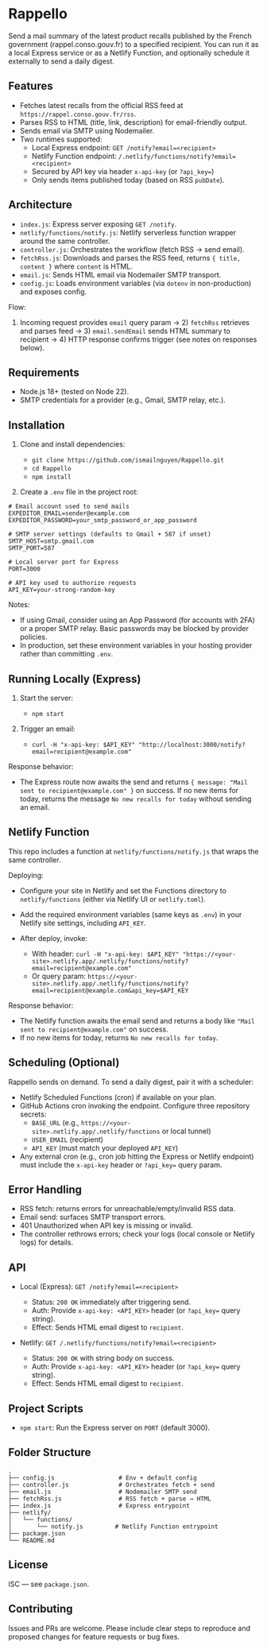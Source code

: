 # Rappello

Send a mail summary of the latest product recalls published by the French government (rappel.conso.gouv.fr) to a specified recipient. You can run it as a local Express service or as a Netlify Function, and optionally schedule it externally to send a daily digest.

## Features

- Fetches latest recalls from the official RSS feed at `https://rappel.conso.gouv.fr/rss`.
- Parses RSS to HTML (title, link, description) for email-friendly output.
- Sends email via SMTP using Nodemailer.
- Two runtimes supported:
  - Local Express endpoint: `GET /notify?email=<recipient>`
  - Netlify Function endpoint: `/.netlify/functions/notify?email=<recipient>`
  - Secured by API key via header `x-api-key` (or `?api_key=`)
  - Only sends items published today (based on RSS `pubDate`).

## Architecture

- `index.js`: Express server exposing `GET /notify`.
- `netlify/functions/notify.js`: Netlify serverless function wrapper around the same controller.
- `controller.js`: Orchestrates the workflow (fetch RSS → send email).
- `fetchRss.js`: Downloads and parses the RSS feed, returns `{ title, content }` where `content` is HTML.
- `email.js`: Sends HTML email via Nodemailer SMTP transport.
- `config.js`: Loads environment variables (via `dotenv` in non-production) and exposes config.

Flow:
1) Incoming request provides `email` query param → 2) `fetchRss` retrieves and parses feed → 3) `email.sendEmail` sends HTML summary to recipient → 4) HTTP response confirms trigger (see notes on responses below).

## Requirements

- Node.js 18+ (tested on Node 22).
- SMTP credentials for a provider (e.g., Gmail, SMTP relay, etc.).

## Installation

1) Clone and install dependencies:

   - `git clone https://github.com/ismailnguyen/Rappello.git`
   - `cd Rappello`
   - `npm install`

2) Create a `.env` file in the project root:

```
# Email account used to send mails
EXPEDITOR_EMAIL=sender@example.com
EXPEDITOR_PASSWORD=your_smtp_password_or_app_password

# SMTP server settings (defaults to Gmail + 587 if unset)
SMTP_HOST=smtp.gmail.com
SMTP_PORT=587

# Local server port for Express
PORT=3000

# API key used to authorize requests
API_KEY=your-strong-random-key
```

Notes:
- If using Gmail, consider using an App Password (for accounts with 2FA) or a proper SMTP relay. Basic passwords may be blocked by provider policies.
- In production, set these environment variables in your hosting provider rather than committing `.env`.

## Running Locally (Express)

1) Start the server:

   - `npm start`

2) Trigger an email:

   - `curl -H "x-api-key: $API_KEY" "http://localhost:3000/notify?email=recipient@example.com"`

Response behavior:
- The Express route now awaits the send and returns `{ message: "Mail sent to recipient@example.com" }` on success. If no new items for today, returns the message `No new recalls for today` without sending an email.

## Netlify Function

This repo includes a function at `netlify/functions/notify.js` that wraps the same controller.

Deploying:
- Configure your site in Netlify and set the Functions directory to `netlify/functions` (either via Netlify UI or `netlify.toml`).
- Add the required environment variables (same keys as `.env`) in your Netlify site settings, including `API_KEY`.
- After deploy, invoke:

  - With header: `curl -H "x-api-key: $API_KEY" "https://<your-site>.netlify.app/.netlify/functions/notify?email=recipient@example.com"`
  - Or query param: `https://<your-site>.netlify.app/.netlify/functions/notify?email=recipient@example.com&api_key=$API_KEY`

Response behavior:
- The Netlify function awaits the email send and returns a body like `"Mail sent to recipient@example.com"` on success.
 - If no new items for today, returns `No new recalls for today`.

## Scheduling (Optional)

Rappello sends on demand. To send a daily digest, pair it with a scheduler:
- Netlify Scheduled Functions (cron) if available on your plan.
- GitHub Actions cron invoking the endpoint. Configure three repository secrets:
  - `BASE_URL` (e.g., `https://<your-site>.netlify.app/.netlify/functions` or local tunnel)
  - `USER_EMAIL` (recipient)
  - `API_KEY` (must match your deployed `API_KEY`)
- Any external cron (e.g., cron job hitting the Express or Netlify endpoint) must include the `x-api-key` header or `?api_key=` query param.

## Error Handling

- RSS fetch: returns errors for unreachable/empty/invalid RSS data.
- Email send: surfaces SMTP transport errors.
- 401 Unauthorized when API key is missing or invalid.
- The controller rethrows errors; check your logs (local console or Netlify logs) for details.

## API

- Local (Express): `GET /notify?email=<recipient>`
  - Status: `200 OK` immediately after triggering send.
  - Auth: Provide `x-api-key: <API_KEY>` header (or `?api_key=` query string).
  - Effect: Sends HTML email digest to `recipient`.

- Netlify: `GET /.netlify/functions/notify?email=<recipient>`
  - Status: `200 OK` with string body on success.
  - Auth: Provide `x-api-key: <API_KEY>` header (or `?api_key=` query string).
  - Effect: Sends HTML email digest to `recipient`.

## Project Scripts

- `npm start`: Run the Express server on `PORT` (default 3000).

## Folder Structure

```
.
├── config.js                  # Env + default config
├── controller.js              # Orchestrates fetch + send
├── email.js                   # Nodemailer SMTP send
├── fetchRss.js                # RSS fetch + parse → HTML
├── index.js                   # Express entrypoint
├── netlify/
│   └── functions/
│       └── notify.js         # Netlify Function entrypoint
├── package.json
└── README.md
```

## License

ISC — see `package.json`.

## Contributing

Issues and PRs are welcome. Please include clear steps to reproduce and proposed changes for feature requests or bug fixes.
